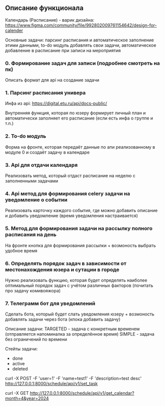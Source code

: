 ## Описание функционала
Календарь (Расписание) - варик дизайна: https://www.figma.com/community/file/992802009761154642/design-for-calender

Основные задачи: парсинг расписания и автоматическое заполнение этими данными, to-do модуль добавлять свои задачи, автоматическое добавление в расписание при записи на мероприятия

### 0. Формирование задач для записи (подробнее смотреть на пк)

Описать формат для api на создание задачи

### 1. Парсинг расписания универа

Инфа из api: https://digital.etu.ru/api/docs-public/

Внутренняя функция, которая по юзеру формирует личный план и автоматически заполняет его расписание (если есть инфа о группе и т.п.)

### 2. To-do модуль

Форма на фронте, которая передаёт данные по апи реализованному в модуле 0 и создаёт задачу в календаре

### 3. Api для отдачи календаря

Реализовать метод, который отдаст расписание на неделю с заполненными задачами

### 4. Api метод для формирования celery задачи на уведомление о событии

Реализовать карточку каждого события, где можно добавить описание и добавить уведомление (время уведомления настраивается)

### 5. Метод для формирования задачи на рассылку полного расписания на день

На фронте кнопка для формирования рассылки + возмоность выбрать удобное время

### 6. Определять порядок задач в зависимости от местонахождения юзера и сутации в городе

Нужно реализовать функцию, которая будет определять наиболее оптимальный порядок задач с учётом различных факторов
(почитать про задачу комивояжора)

### 7. Телеграмм бот для уведомлений

Сделать бота, который будет слать уведомления юзеру + возмоность добавлять задачи через бота (кпока добавить задачу)




Описание задачи:
TARGETED - задача с конкретным временем (отправляется напоминалка за определённое время)
SIMPLE - задача без ограничений по времени

Стейты задачи:
 - done
 - active
 - deleted


curl -X POST -F 'user=1' -F 'name=test1' -F 'description=test desc' http://127.0.0.1:8000/schedule/api/v1/set_task


curl -X GET http://127.0.0.1:8000/schedule/api/v1/get_calendar?month=4&year=2024